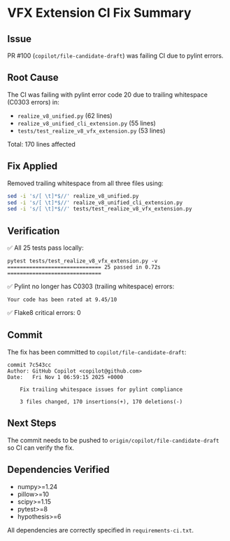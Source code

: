 # VFX Extension CI Fix Summary

## Issue
PR #100 (`copilot/file-candidate-draft`) was failing CI due to pylint errors.

## Root Cause
The CI was failing with pylint error code 20 due to trailing whitespace (C0303 errors) in:
- `realize_v8_unified.py` (62 lines)
- `realize_v8_unified_cli_extension.py` (55 lines)
- `tests/test_realize_v8_vfx_extension.py` (53 lines)

Total: 170 lines affected

## Fix Applied
Removed trailing whitespace from all three files using:
```bash
sed -i 's/[ \t]*$//' realize_v8_unified.py
sed -i 's/[ \t]*$//' realize_v8_unified_cli_extension.py
sed -i 's/[ \t]*$//' tests/test_realize_v8_vfx_extension.py
```

## Verification
✅ All 25 tests pass locally:
```
pytest tests/test_realize_v8_vfx_extension.py -v
============================== 25 passed in 0.72s ==============================
```

✅ Pylint no longer has C0303 (trailing whitespace) errors:
```
Your code has been rated at 9.45/10
```

✅ Flake8 critical errors: 0

## Commit
The fix has been committed to `copilot/file-candidate-draft`:
```
commit 7c543cc
Author: GitHub Copilot <copilot@github.com>
Date:   Fri Nov 1 06:59:15 2025 +0000

    Fix trailing whitespace issues for pylint compliance
    
    3 files changed, 170 insertions(+), 170 deletions(-)
```

## Next Steps
The commit needs to be pushed to `origin/copilot/file-candidate-draft` so CI can verify the fix.

## Dependencies Verified
- numpy>=1.24
- pillow>=10
- scipy>=1.15
- pytest>=8
- hypothesis>=6

All dependencies are correctly specified in `requirements-ci.txt`.
